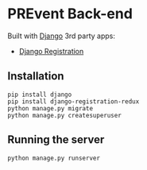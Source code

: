 # PREvent Back-end

Built with [Django](https://docs.djangoproject.com/en/1.8/)
3rd party apps:
* [Django Registration](https://django-registration.readthedocs.org/en/latest/)

## Installation
```
pip install django
pip install django-registration-redux
python manage.py migrate
python manage.py createsuperuser
```

## Running the server
```
python manage.py runserver
```
